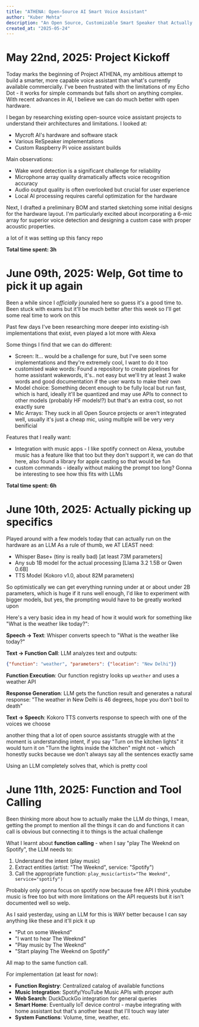```yaml
---
title: "ATHENA: Open-Source AI Smart Voice Assistant"
author: "Kuber Mehta"
description: "An Open Source, Customizable Smart Speaker that Actually Respects you"
created_at: "2025-05-24"
---
```


# May 22nd, 2025: Project Kickoff

Today marks the beginning of Project ATHENA, my ambitious attempt to build a smarter, more capable voice assistant than what's currently available commercially. I've been frustrated with the limitations of my Echo Dot - it works for simple commands but falls short on anything complex. With recent advances in AI, I believe we can do much better with open hardware.

I began by researching existing open-source voice assistant projects to understand their architectures and limitations. I looked at:
- Mycroft AI's hardware and software stack
- Various ReSpeaker implementations
- Custom Raspberry Pi voice assistant builds

Main observations:
- Wake word detection is a significant challenge for reliability
- Microphone array quality dramatically affects voice recognition accuracy
- Audio output quality is often overlooked but crucial for user experience
- Local AI processing requires careful optimization for the hardware

Next, I drafted a preliminary BOM and started sketching some initial designs for the hardware layout. I'm particularly excited about incorporating a 6-mic array for superior voice detection and designing a custom case with proper acoustic properties.

a lot of it was setting up this fancy repo

**Total time spent: 3h**

# June 09th, 2025: Welp, Got time to pick it up again

Been a while since I *officially* jounaled here so guess it's a good time to. Been stuck with exams but it'll be much better after this week so I'll get some real time to work on this

Past few days I've been researching more deeper into existing-ish implementations that exist, even played a lot more with Alexa 

Some things I find that we can do different:
- Screen: It... would be a challenge for sure, but I've seen some implementations and they're extremely cool, I want to do it too
- customised wake words: Found a repository to create pipelines for home assistant wakewords, it's.. not easy but we'll try at least 3 wake words and good documentation if the user wants to make their own 
- Model choice: Something decent enough to be fully local but run fast, which is hard, ideally it'll be quantized and may use APIs to connect to other models (probably HF models!?) but that's an extra cost, so not exactly sure
- Mic Arrays: They suck in all Open Source projects or aren't integrated well, usually it's just a cheap mic, using multiple will be very very benificial 

Features that I really want:
- Integration with music apps - I like spotify connect on Alexa, youtube music has a feature like that too but they don't support it, we can do that here, also found a library for apple casting so that would be fun
- custom commands - ideally without making the prompt too long? Gonna be interesting to see how this fits with LLMs

**Total time spent: 6h**

# June 10th, 2025: Actually picking up specifics

Played around with a few models today that can actually run on the hardware as an LLM
As a rule of thumb, we AT LEAST need:
- Whisper Base+ (tiny is really bad) [at least 73M parameters]
- Any sub 1B model for the actual processing [Llama 3.2 1.5B or Qwen 0.6B]
- TTS Model (Kokoro v1.0, about 82M parameters)

So optimistically we can get everything running under at or about under 2B parameters, which is huge 
if it runs well enough, I'd like to experiment with bigger models, but yes, the prompting would have to be greatly worked upon

Here's a very basic idea in my head of how it would work for something like "What is the weather like today?":

**Speech → Text**: Whisper converts speech to "What is the weather like today?"

**Text → Function Call**: LLM analyzes text and outputs:
```json
{"function": "weather", "parameters": {"location": "New Delhi"}}
```

**Function Execution**: Our function registry looks up `weather` and uses a weather API

**Response Generation**: LLM gets the function result and generates a natural response: "The weather in New Delhi is 46 degrees, hope you don't boil to death"

**Text → Speech**: Kokoro TTS converts response to speech with one of the voices we choose

another thing that a lot of open source assistants struggle with at the moment is understanding intent, if you say 
"Turn on the kitchen lights" it would turn it on
"Turn the lights inside the kitchen" might not - which honestly sucks because we don't always say all the sentences exactly same 

Using an LLM completely solves that, which is pretty cool

# June 11th, 2025: Function and Tool Calling

Been thinking more about how to actually make the LLM *do* things, I mean, getting the prompt to mention all the things it can do and functions it can call is obvious but connecting it to things is the actual challenge

What I learnt about **function calling** - when I say "play The Weeknd on Spotify", the LLM needs to:

1. Understand the intent (play music)
2. Extract entities (artist: "The Weeknd", service: "Spotify") 
3. Call the appropriate function: `play_music(artist="The Weeknd", service="spotify")`

Probably only gonna focus on spotify now because free API I think youtube music is free too but with more limitations on the API requests but it isn't documented well so welp.

As I said yesterday, using an LLM for this is WAY better because I can say anything like these and it'll pick it up
- "Put on some Weeknd"
- "I want to hear The Weeknd" 
- "Play music by The Weeknd"
- "Start playing The Weeknd on Spotify"

All map to the same function call.

For implementation (at least for now):
- **Function Registry**: Centralized catalog of available functions
- **Music Integration**: Spotify/YouTube Music APIs with proper auth
- **Web Search**: DuckDuckGo integration for general queries
- **Smart Home**: Eventually IoT device control - maybe integrating with home assistant but that's another beast that I'll touch way later
- **System Functions**: Volume, time, weather, etc.
